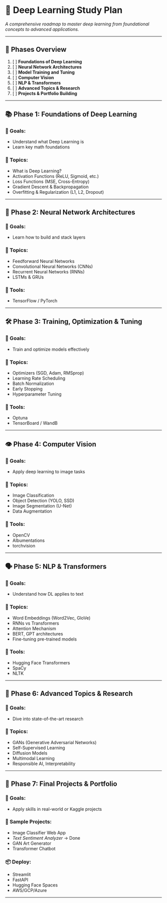 # 🧠 Deep Learning Study Plan

_A comprehensive roadmap to master deep learning from foundational concepts to advanced applications._

---

## 🧭 Phases Overview

1. [ ] **Foundations of Deep Learning**
2. [ ] **Neural Network Architectures**
3. [ ] **Model Training and Tuning**
4. [ ] **Computer Vision**
5. [ ] **NLP & Transformers**
6. [ ] **Advanced Topics & Research**
7. [ ] **Projects & Portfolio Building**

---

## 📚 Phase 1: Foundations of Deep Learning

### 🎯 Goals:
- Understand what Deep Learning is
- Learn key math foundations

### 📘 Topics:
- What is Deep Learning?
- Activation Functions (ReLU, Sigmoid, etc.)
- Loss Functions (MSE, Cross-Entropy)
- Gradient Descent & Backpropagation
- Overfitting & Regularization (L1, L2, Dropout)

---

## 🧱 Phase 2: Neural Network Architectures

### 🎯 Goals:
- Learn how to build and stack layers

### 📘 Topics:
- Feedforward Neural Networks
- Convolutional Neural Networks (CNNs)
- Recurrent Neural Networks (RNNs)
- LSTMs & GRUs

### 🔧 Tools:
- TensorFlow / PyTorch

---

## 🛠️ Phase 3: Training, Optimization & Tuning

### 🎯 Goals:
- Train and optimize models effectively

### 📘 Topics:
- Optimizers (SGD, Adam, RMSprop)
- Learning Rate Scheduling
- Batch Normalization
- Early Stopping
- Hyperparameter Tuning

### 🔧 Tools:
- Optuna
- TensorBoard / WandB

---

## 👁️ Phase 4: Computer Vision

### 🎯 Goals:
- Apply deep learning to image tasks

### 📘 Topics:
- Image Classification
- Object Detection (YOLO, SSD)
- Image Segmentation (U-Net)
- Data Augmentation

### 🔧 Tools:
- OpenCV
- Albumentations
- torchvision

---

## 🗣️ Phase 5: NLP & Transformers

### 🎯 Goals:
- Understand how DL applies to text

### 📘 Topics:
- Word Embeddings (Word2Vec, GloVe)
- RNNs vs Transformers
- Attention Mechanism
- BERT, GPT architectures
- Fine-tuning pre-trained models

### 🔧 Tools:
- Hugging Face Transformers
- SpaCy
- NLTK

---

## 🧠 Phase 6: Advanced Topics & Research

### 🎯 Goals:
- Dive into state-of-the-art research

### 📘 Topics:
- GANs (Generative Adversarial Networks)
- Self-Supervised Learning
- Diffusion Models
- Multimodal Learning
- Responsible AI, Interpretability

---

## 🚀 Phase 7: Final Projects & Portfolio

### 🎯 Goals:
- Apply skills in real-world or Kaggle projects

### 📁 Sample Projects:
- Image Classifier Web App
- _Text Sentiment Analyzer_ -> Done
- GAN Art Generator
- Transformer Chatbot

### 📦 Deploy:
- Streamlit
- FastAPI
- Hugging Face Spaces
- AWS/GCP/Azure

---
